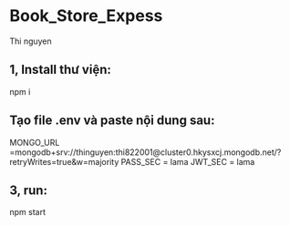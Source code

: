 # Book_Store_Expess
Thi nguyen

<h2>1, Install thư viện:</h2>
npm i
<h2>Tạo file .env và paste nội dung sau:</h2>
MONGO_URL =mongodb+srv://thinguyen:thi822001@cluster0.hkysxcj.mongodb.net/?retryWrites=true&w=majority
PASS_SEC = lama
JWT_SEC = lama
<h2>3, run:</h2>
npm start
